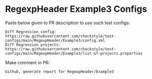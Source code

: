 # RegexpHeader Example3 Configs
Paste below given to PR description to use such test configs:
```
Diff Regression config: https://raw.githubusercontent.com/checkstyle/test-configs/main/RegexpHeader/Example3/config.xml
Diff Regression projects: https://raw.githubusercontent.com/checkstyle/test-configs/main/RegexpHeader/Example3/list-of-projects.properties
```
Make comment in PR:
```
Github, generate report for RegexpHeader/Example3
```
